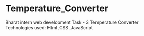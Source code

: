 # Temperature_Converter
Bharat intern web development Task - 3 
Temperature Converter 
Technologies used: Html ,CSS ,JavaScript 
